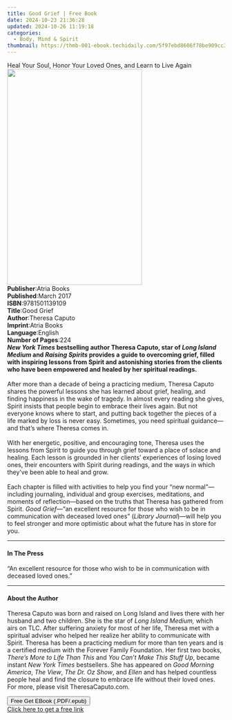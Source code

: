 ```yaml
---
title: Good Grief | Free Book
date: 2024-10-23 21:36:28
updated: 2024-10-26 11:19:18
categories:
  - Body, Mind & Spirit
thumbnail: https://thmb-001-ebook.techidaily.com/5f97ebd8606f78be909cc3ddcd38c45ca97254301987e4a4d4aeeff85dd940b8.jpg
---
```

<main id="book-container">
  <div class="flex flex-col">
    <div class="book-brief flex-1 py-6 px-4 sm:p-6 md:py-10 md:px-8">
      <!-- brief-->
      <div class="book-brief-main">
        Heal Your Soul, Honor Your Loved Ones, and Learn to Live Again
      </div>
    </div>
    <div
      class="book-meta-info flex-1 grid gap-4 col-start-1 col-end-3 row-start-1 sm:mb-6 sm:grid-cols-4 lg:gap-6 lg:col-start-2 lg:row-end-6 lg:row-span-6 lg:mb-0"
    >
      <div
        class="book-meta-info-left place-content-center mt-4 p-4 text-sm leading-6 col-start-2 col-span-2 dark:text-slate-400"
      >
        <img
          class="w-full h-500 object-cover rounded-lg sm:h-255 sm:col-span-2 lg:col-span-full"
          src="https://img-001-ebook.techidaily.com/931dbcec611dae8f1e9b122e8a1356fb5888637a732f6c054de834d1ed622893.jpg"
          alt=""
          width="312"
          height="500"
        />
      </div>
      <div
        class="book-meta-info-right mt-2 col-start-1 row-start-2 col-span-3 self-center"
      >
        <!-- meta data  -->
        <div class="flex flex-col px-4 md:px-8">
          <div class="flex-1">
            <strong>Publisher</strong>:<span class="px-2">Atria Books</span>
          </div>
          <div class="flex-1">
            <strong>Published</strong>:<span class="px-2">March 2017</span>
          </div>
          <div class="flex-1">
            <strong>ISBN</strong>:<span class="px-2">9781501139109</span>
          </div>
          <div class="flex-1">
            <strong>Title</strong>:<span class="px-2">Good Grief</span>
          </div>
          <div class="flex-1">
            <strong>Author</strong>:<span class="px-2">Theresa Caputo</span>
          </div>
          <div class="flex-1">
            <strong>Imprint</strong>:<span class="px-2">Atria Books</span>
          </div>
          <div class="flex-1">
            <strong>Language</strong>:<span class="px-2">English</span>
          </div>
          <div class="flex-1">
            <strong>Number of Pages</strong>:<span class="px-2">224</span>
          </div>
        </div>
      </div>
    </div>
    <div class="book-description flex-1 py-6 px-4 sm:p-6 md:py-10 md:px-8">
      <div class="book-description-main">
        <div accordion-content="" id="description">
          <b
            ><i>New York Times</i> bestselling author Theresa Caputo, star of
            <i>Long Island Medium</i> and <i>Raising Spirits </i>provides a
            guide to overcoming grief, filled with inspiring lessons from Spirit
            and astonishing stories from the clients who have been empowered and
            healed by her spiritual readings.</b
          ><br /><br />After more than a decade of being a practicing medium,
          Theresa Caputo shares the powerful lessons she has learned about
          grief, healing, and finding happiness in the wake of tragedy. In
          almost every reading she gives, Spirit insists that people begin to
          embrace their lives again. But not everyone knows where to start, and
          putting back together the pieces of a life marked by loss is never
          easy. Sometimes, you need spiritual guidance—and that’s where Theresa
          comes in.<br />
          <br />
          With her energetic, positive, and encouraging tone, Theresa uses the
          lessons from Spirit to guide you through grief toward a place of
          solace and healing. Each lesson is grounded in her clients’
          experiences of losing loved ones, their encounters with Spirit during
          readings, and the ways in which they’ve been able to heal and grow.<br />
          <br />
          Each chapter is filled with activities to help you find your “new
          normal”—including journaling, individual and group exercises,
          meditations, and moments of reflection—based on the truths that
          Theresa has gathered from Spirit. <i>Good Grief</i>—“an excellent
          resource for those who wish to be in communication with deceased loved
          ones” (<i>Library Journal</i>)—will help you to feel stronger and more
          optimistic about what the future has in store for you.
        </div>
        <div class="accordion-fader"></div>
      </div>
    </div>
    <div class="book-excerpts flex-1 py-6 px-4 sm:p-6 md:py-10 md:px-8">
      <!-- excerpts-->
      <div class="book-excerpts-main">
        <hr />
        <h4 class="placeholder placeholder-heading">
          <span>In The Press</span>
        </h4>
        <p>
          “An excellent resource for those who wish to be in communication with
          deceased loved ones.”
        </p>
      </div>
    </div>
    <div class="book-about-author flex-1 py-6 px-4 sm:p-6 md:py-10 md:px-8">
      <!-- about author-->
      <div class="book-main-author-main">
        <hr />
        <h4 class="placeholder placeholder-heading">
          <span>About the Author</span>
        </h4>
        <p>
          Theresa Caputo was born and raised on Long Island and lives there with
          her husband and two children. She is the star of
          <i>Long Island Medium,</i> which airs on TLC. After suffering anxiety
          for most of her life, Theresa met with a spiritual adviser who helped
          her realize her ability to communicate with Spirit. Theresa has been a
          practicing medium for more than ten years and is a certified medium
          with the Forever Family Foundation.&nbsp;Her first two books,
          <i>There’s More to Life Than This</i> and
          <i>You Can’t Make This Stuff Up</i>, became instant&nbsp;<i
            >New York Times</i
          >&nbsp;bestsellers. She has appeared on <i>Good Morning America</i>,
          <i>The View</i>, <i>The Dr. Oz Show</i>, and <i>Ellen </i>and has
          helped countless people heal and find the closure to embrace life
          without their loved ones. For more, please visit TheresaCaputo.com.
        </p>
      </div>
    </div>
    <div class="book-free-get flex-1 py-6 px-4 sm:p-6 md:py-10 md:px-8">
      <button
        id="btn-free-get"
        class="bg-blue-500 hover:bg-blue-700 text-white font-bold py-2 px-4 rounded"
      >
        Free Get EBook (.PDF/.epub)
      </button>
      <div id="countdown-display" class="px-2 text-lg mt-2"></div>
      <a
        id="free-link"
        class="hidden bg-blue-500 hover:bg-blue-700 text-white font-bold py-2 px-4 rounded"
        href="https://www.ebooks.com/en-us/book/2660419/good-grief/theresa-caputo/"
        target="_blank"
        >Click here to get a free link</a
      >
    </div>
    <script>
      let countdownTime = 0;
      let countdownInterval = null;
      document
        .getElementById('btn-free-get')
        .addEventListener('click', startCountdown);
      function startCountdown() {
        countdownTime = new Date().getTime() + 60000 * 3;
        countdownInterval = setInterval(updateCountdown, 1000);
        document.getElementById('btn-free-get').disabled = true;
        document
          .getElementById('btn-free-get')
          .classList.add('bg-gray-500', 'cursor-not-allowed');
      }
      function updateCountdown() {
        let currentTime = new Date().getTime();
        let timeLeft = countdownTime - currentTime;
        let secondsLeft = Math.floor(timeLeft / 1000);
        document.getElementById('countdown-display').innerHTML =
          `Remaining time: ${secondsLeft} seconds.`;
        if (secondsLeft <= 0) {
          clearInterval(countdownInterval);
          document.getElementById('btn-free-get').classList.add('hidden');
          document.getElementById('free-link').classList.remove('hidden');
          document.getElementById('countdown-display').innerHTML = '';
        }
      }
    </script>
  </div>
</main>
